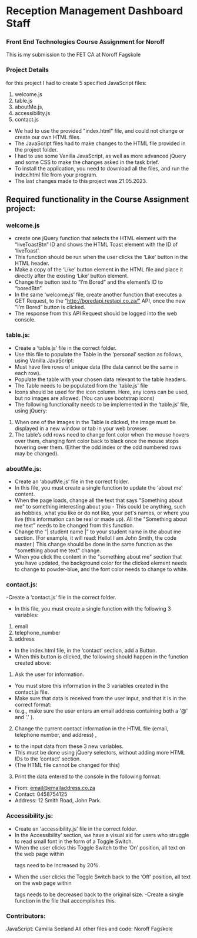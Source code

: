 # Reception Management Dashboard Staff

### Front End Technologies Course Assignment for Noroff

This is my submission to the FET CA at Noroff Fagskole

### Project Details

for this project I had to create 5 specified JavaScript files:

1. welcome.js
2. table.js
3. aboutMe.js,
4. accessibility.js
5. contact.js

- We had to use the provided "index.html" file, and could not change or create our own HTML files.
- The JavaScript files had to make changes to the HTML file provided in the project folder.
- I had to use some Vanilla JavaScript, as well as more advanced jQuery and some CSS to make the changes asked in the task brief.
- To install the application, you need to download all the files, and run the index.html file from your program.
- The last changes made to this project was 21.05.2023.


## Required functionality in the Course Assignment project:

### welcome.js

- create one jQuery function that selects the HTML element with the “liveToastBtn” ID and shows the HTML Toast element with the ID of ‘liveToast’.
- This function should be run when the user clicks the ‘Like’ button in the HTML header.
- Make a copy of the ‘Like’ button element in the HTML file and place it directly after the existing ‘Like’ button element.
- Change the button text to “I’m Bored” and the element’s ID to “boredBtn”.
- In the same ‘welcome.js’ file, create another function that executes a GET Request,
  to the “http://boredapi.restapi.co.za/” API, once the new "I’m Bored” button is clicked.
- The response from this API Request should be logged into the web console.

### table.js:

- Create a ‘table.js’ file in the correct folder.
- Use this file to populate the Table in the ‘personal’ section as follows, using Vanilla JavaScript:
- Must have five rows of unique data (the data cannot be the same in each row).
- Populate the table with your chosen data relevant to the table headers.
- The Table needs to be populated from the 'table.js' file
- Icons should be used for the icon column. Here, any icons can be used, but no images are allowed. (You can use bootstrap icons)
- The following functionality needs to be implemented in the ‘table.js’ file, using jQuery:

1. When one of the images in the Table is clicked, the image must be displayed in a new window or tab in your web browser.
2. The table’s odd rows need to change font color when the mouse hovers over them, changing font color back to black once the mouse stops hovering over them. (Either the odd index or the odd numbered rows may be changed).

### aboutMe.js:

- Create an ‘aboutMe.js’ file in the correct folder.
- In this file, you must create a single function to update the ‘about me’ content.
- When the page loads, change all the text that says "Something about me" to something interesting about you - This could be anything, such as hobbies, what you like or do not like, your pet's names, or where you live (this information can be real or made up). All the "Something about me text" needs to be changed from this function.
- Change the "| student name |" to your student name in the about me section. (For example, it will read: Hello! I am John Smith, the code master.) This change should be done in the same function as the "something about me text" change.
- When you click the content in the "something about me" section that you have updated, the background color for the clicked element needs to change to powder-blue, and the font color needs to change to white.

### contact.js:

-Create a ‘contact.js’ file in the correct folder.

- In this file, you must create a single function with the following 3 variables:

1. email
2. telephone_number
3. address

- In the index.html file, in the ‘contact’ section, add a Button.
- When this button is clicked, the following should happen in the function created above:

1. Ask the user for information.

- You must store this information in the 3 variables created in the contact.js file.
- Make sure that data is received from the user input, and that it is in the correct format:
- (e.g., make sure the user enters an email address containing both a '@' and '.' ).

2.  Change the current contact information in the HTML file (email, telephone number, and address) ,

- to the input data from these 3 new variables.
- This must be done using jQuery selectors, without adding more HTML IDs to the ‘contact’ section.
- (The HTML file cannot be changed for this)

3.  Print the data entered to the console in the following format:

- From: email@emailaddress.co.za
- Contact: 0458754125
- Address: 12 Smith Road, John Park.

### Accessibility.js:

- Create an ‘accessibility.js’ file in the correct folder.
- In the Accessibility’ section, we have a visual aid for users who struggle to read small font in the form of a Toggle Switch.
- When the user clicks this Toggle Switch to the ‘On’ position, all text on the web page within <p> tags need to be increased by 20%.
- When the user clicks the Toggle Switch back to the ‘Off’ position, all text on the web page within <p> tags needs to be decreased back to the original size.
  -Create a single function in the file that accomplishes this.

### Contributors:

JavaScript: Camilla Seeland
All other files and code: Noroff Fagskole
